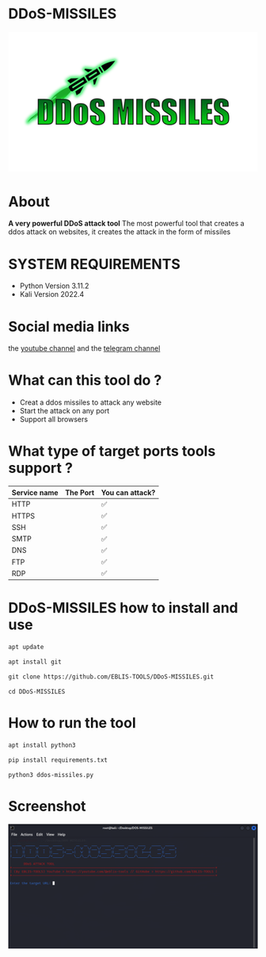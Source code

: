 # DDoS-MISSILES
<img alt="wifi-atk" src="github/icons/doslogo.png" height="40%" width="100%" />

# About
<b>A very powerful DDoS attack tool</b>
The most powerful tool that creates a ddos attack on websites, it creates the attack in the form of missiles

# SYSTEM REQUIREMENTS
 <ul>
 <li>Python Version 3.11.2</li>
 <li>Kali Version 2022.4</li>
 </ul>

# Social media links
the <a href="https://www.youtube.com/@eblis-tools">youtube channel</a> and the
<a href="https://t.me/EBLISTOOLScommunity">telegram channel</a>
 
# What can this tool do ?

<ul>
 <li>Creat a ddos missiles to attack any website</li>
 <li>Start the attack on any port</li>
 <li>Support all browsers</li>
 </ul>

# What type of target ports tools support ?  
| Service name   | The Port | You can attack?    |
| -------------- |--------- | ------------------ |
| HTTP           |          | :white_check_mark: |
| HTTPS          |          | :white_check_mark: |
| SSH            |          | :white_check_mark: |
| SMTP           |          | :white_check_mark: |
| DNS            |          | :white_check_mark: |
| FTP            |          | :white_check_mark: |
| RDP            |          | :white_check_mark: |






# DDoS-MISSILES how to install and use

```
apt update
```
```
apt install git
```
```
git clone https://github.com/EBLIS-TOOLS/DDoS-MISSILES.git
```
```
cd DDoS-MISSILES
```

# How to run the tool

```
apt install python3  
```
```
pip install requirements.txt
```
```
python3 ddos-missiles.py
```

# Screenshot


<img alt="wifi-atk" src="github/icons/dos2.png" height="40%" width="100%" />
